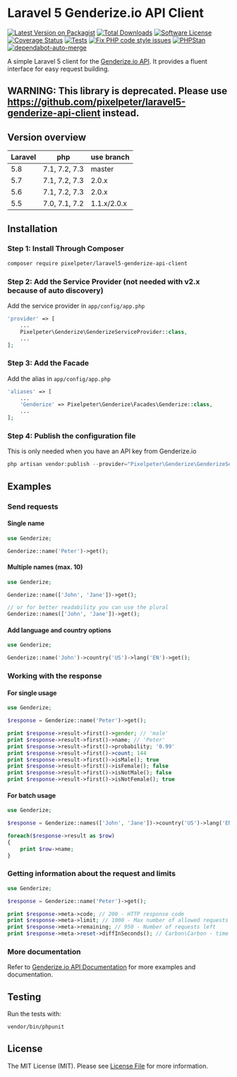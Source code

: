 # Laravel 5 Genderize.io API Client

[![Latest Version on Packagist](https://img.shields.io/packagist/v/pixelpeter/laravel5-genderize-api-client.svg?style=flat-square)](https://packagist.org/packages/pixelpeter/laravel5-genderize-api-client)
[![Total Downloads](https://img.shields.io/packagist/dt/pixelpeter/laravel5-genderize-api-client.svg?style=flat-square)](https://packagist.org/packages/pixelpeter/laravel5-genderize-api-client)
[![Software License](https://img.shields.io/badge/license-MIT-brightgreen.svg?style=flat-square)](LICENSE.md)
[![Coverage Status](https://coveralls.io/repos/github/pixelpeter/laravel5-genderize-api-client/badge.svg?branch=master)](https://coveralls.io/github/pixelpeter/laravel5-genderize-api-client?branch=master)
[![Tests](https://github.com/pixelpeter/laravel5-genderize-api-client/actions/workflows/run-tests.yml/badge.svg?branch=master)](https://github.com/pixelpeter/laravel5-genderize-api-client/actions/workflows/run-tests.yml)
[![Fix PHP code style issues](https://github.com/pixelpeter/laravel5-genderize-api-client/actions/workflows/fix-php-code-style-issues.yml/badge.svg)](https://github.com/pixelpeter/laravel5-genderize-api-client/actions/workflows/fix-php-code-style-issues.yml)
[![PHPStan](https://github.com/pixelpeter/laravel5-genderize-api-client/actions/workflows/phpstan.yml/badge.svg)](https://github.com/pixelpeter/laravel5-genderize-api-client/actions/workflows/phpstan.yml)
[![dependabot-auto-merge](https://github.com/pixelpeter/laravel5-genderize-api-client/actions/workflows/dependabot-auto-merge.yml/badge.svg)](https://github.com/pixelpeter/laravel5-genderize-api-client/actions/workflows/dependabot-auto-merge.yml)

A simple Laravel 5 client for the [Genderize.io API](https://genderize.io/).
It provides a fluent interface for easy request building.

## WARNING: This library is deprecated. Please use https://github.com/pixelpeter/laravel5-genderize-api-client instead.
## Version overview

| Laravel | php           | use branch  |
| ------  | ------------- |-------------|
| 5.8     | 7.1, 7.2, 7.3 | master      |
| 5.7     | 7.1, 7.2, 7.3 | 2.0.x       |
| 5.6     | 7.1, 7.2, 7.3 | 2.0.x       |
| 5.5     | 7.0, 7.1, 7.2 | 1.1.x/2.0.x |

## Installation

### Step 1: Install Through Composer
``` bash
composer require pixelpeter/laravel5-genderize-api-client
```

### Step 2: Add the Service Provider (not needed with v2.x because of auto discovery)
Add the service provider in `app/config/app.php`
```php
'provider' => [
    ...
    Pixelpeter\Genderize\GenderizeServiceProvider::class,
    ...
];
```

### Step 3: Add the Facade
Add the alias in `app/config/app.php`
```php
'aliases' => [
    ...
    'Genderize' => Pixelpeter\Genderize\Facades\Genderize::class,
    ...
];
```
### Step 4: Publish the configuration file
This is only needed when you have an API key from Genderize.io
```php
php artisan vendor:publish --provider="Pixelpeter\Genderize\GenderizeServiceProvider"
```

## Examples

### Send requests
#### Single name
```php
use Genderize;

Genderize::name('Peter')->get();
```

#### Multiple names (max. 10)
```php
use Genderize;

Genderize::name(['John', 'Jane'])->get();

// or for better readability you can use the plural
Genderize::names(['John', 'Jane'])->get();
```

#### Add language and country options
```php
use Genderize;

Genderize::name('John')->country('US')->lang('EN')->get();
```
### Working with the response
#### For single usage
```php
use Genderize;

$response = Genderize::name('Peter')->get();

print $response->result->first()->gender; // 'male'
print $response->result->first()->name; // 'Peter'
print $response->result->first()->probability; '0.99'
print $response->result->first()->count; 144
print $response->result->first()->isMale(); true
print $response->result->first()->isFemale(); false
print $response->result->first()->isNotMale(); false
print $response->result->first()->isNotFemale(); true
```

#### For batch usage
```php
use Genderize;

$response = Genderize::names(['John', 'Jane'])->country('US')->lang('EN')->get();

foreach($response->result as $row)
{
    print $row->name;
}
```

### Getting information about the request and limits
```php
use Genderize;

$response = Genderize::name('Peter')->get();

print $response->meta->code; // 200 - HTTP response code
print $response->meta->limit; // 1000 - Max number of allowed requests
print $response->meta->remaining; // 950 - Number of requests left
print $response->meta->reset->diffInSeconds(); // Carbon\Carbon - time left till reset
```

### More documentation
Refer to [Genderize.io API Documentation](https://store.genderize.io/documentation/) for more examples and documentation.

## Testing
Run the tests with:
```bash
vendor/bin/phpunit
```

## License

The MIT License (MIT). Please see [License File](LICENSE.md) for more information.
